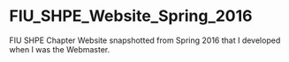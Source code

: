 # FIU_SHPE_Website_Spring_2016
FIU SHPE Chapter Website snapshotted from Spring 2016 that I developed when I was the Webmaster.
